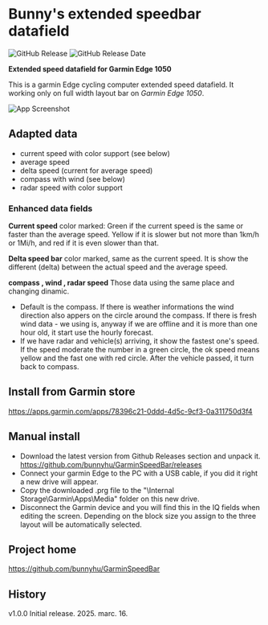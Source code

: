 # Bunny's extended speedbar datafield
![GitHub Release](https://img.shields.io/github/v/release/bunnyhu/GarminSpeedBar)
![GitHub Release Date](https://img.shields.io/github/release-date/bunnyhu/GarminSpeedBar)

**Extended speed datafield for Garmin Edge 1050**

This is a garmin Edge cycling computer extended speed datafield. It working only on full width layout bar on *Garmin Edge 1050*.

![App Screenshot](https://github.com/bunnyhu/GarminSpeedBar/blob/master/readme-items/animation_v100.gif)  

## Adapted data
* current speed with color support (see below)
* average speed
* delta speed (current for average speed)
* compass with wind (see below)
* radar speed with color support

### Enhanced data fields

**Current speed** color marked: Green if the current speed is the same or faster than the average speed. Yellow if it is slower but not more than 1km/h or 1Mi/h, and red if it is even slower than that.

**Delta speed bar** color marked, same as the current speed. It is show the different (delta) between the actual speed and the average speed.

**compass , wind , radar speed** Those data using the same place and changing dinamic.
* Default is the compass. If there is weather informations the wind direction also appers on the circle around the compass. If there is fresh wind data - we using is, anyway if we are offline and it is more than one hour old, it start use the hourly forecast.
* If we have radar and vehicle(s) arriving, it show the fastest one's speed. If the speed moderate the number in a green circle, the ok speed means yellow and the fast one with red circle. After the vehicle passed, it turn back to compass.

## Install from Garmin store
https://apps.garmin.com/apps/78396c21-0ddd-4d5c-9cf3-0a311750d3f4

## Manual install
* Download the latest version from Github Releases section and unpack it. https://github.com/bunnyhu/GarminSpeedBar/releases
* Connect your garmin Edge to the PC with a USB cable, if you did it right a new drive will appear. 
* Copy the downloaded .prg file to the "\Internal Storage\Garmin\Apps\Media" folder on this new drive. 
* Disconnect the Garmin device and you will find this in the IQ fields when editing the screen. Depending on the block size you assign to the three layout will be automatically selected.

## Project home
https://github.com/bunnyhu/GarminSpeedBar

## History
v1.0.0    Initial release.  2025. marc. 16.